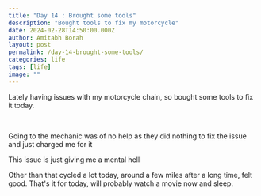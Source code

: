 ```yaml
---
title: "Day 14 : Brought some tools"
description: "Bought tools to fix my motorcycle"
date: 2024-02-28T14:50:00.000Z
author: Amitabh Borah
layout: post
permalink: /day-14-brought-some-tools/
categories: life
tags: [life]
image: ""
---
```


Lately having issues with my motorcycle chain, so bought some tools to fix it today.

<br>

Going to the mechanic was of no help as they did nothing to fix the issue and just charged me for it<br>

This issue is just giving me a mental hell<br>

Other than that cycled a lot today, around a few miles after a long time, felt good. That's it for today, will probably watch a movie now and sleep.
